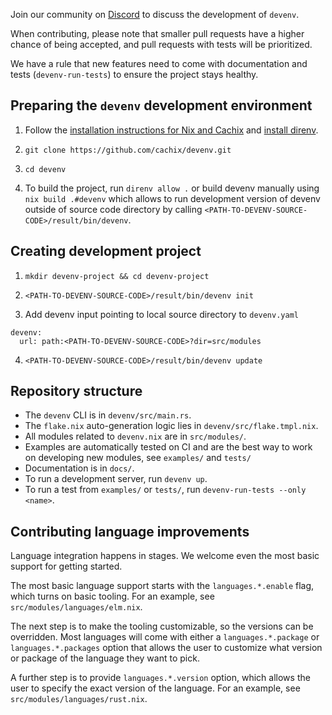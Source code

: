 Join our community on [Discord](https://discord.gg/naMgvexb6q) to discuss the development of `devenv`.

When contributing, please note that smaller pull requests have a higher chance of being accepted, and pull requests with tests will be prioritized.

We have a rule that new features need to come with documentation and tests (`devenv-run-tests`) to ensure the project stays healthy.

## Preparing the `devenv` development environment

1. Follow the [installation instructions for Nix and Cachix](../../getting-started/#installation) and [install direnv](../../automatic-shell-activation/).

2. `git clone https://github.com/cachix/devenv.git`

3. `cd devenv`

4. To build the project, run `direnv allow .` or build devenv manually using
`nix build .#devenv` which allows to run development version of devenv outside
of source code directory by calling `<PATH-TO-DEVENV-SOURCE-CODE>/result/bin/devenv`.

## Creating development project

1. `mkdir devenv-project && cd devenv-project`

2. `<PATH-TO-DEVENV-SOURCE-CODE>/result/bin/devenv init`

3. Add devenv input pointing to local source directory to `devenv.yaml`
  ```
  devenv:
    url: path:<PATH-TO-DEVENV-SOURCE-CODE>?dir=src/modules
  ```

4. `<PATH-TO-DEVENV-SOURCE-CODE>/result/bin/devenv update`

## Repository structure

- The `devenv` CLI is in `devenv/src/main.rs`.
- The `flake.nix` auto-generation logic lies in `devenv/src/flake.tmpl.nix`.
- All modules related to `devenv.nix` are in `src/modules/`.
- Examples are automatically tested on CI and are the best way to work on developing new modules, see `examples/` and `tests/`
- Documentation is in `docs/`.
- To run a development server, run `devenv up`.
- To run a test from `examples/` or `tests/`, run `devenv-run-tests --only <name>`.

## Contributing language improvements

Language integration happens in stages. We welcome even the most basic support for getting started.

The most basic language support starts with the `languages.*.enable` flag, which turns on basic tooling.
For an example, see `src/modules/languages/elm.nix`.

The next step is to make the tooling customizable, so the versions can be overridden.
Most languages will come with either a `languages.*.package` or `languages.*.packages` option that allows the user to customize what version or package of the language they want to pick.

A further step is to provide `languages.*.version` option, which allows the user to specify the exact version of the language.
For an example, see `src/modules/languages/rust.nix`.
